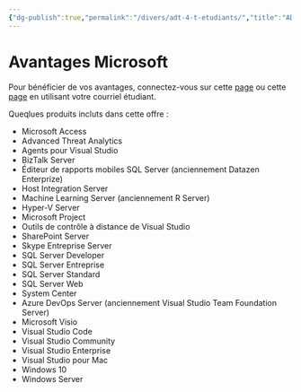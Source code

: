 ```yaml
---
{"dg-publish":true,"permalink":"/divers/adt-4-t-etudiants/","title":"ADT4T étudiants"}
---
```



# Avantages Microsoft

Pour bénéficier de vos avantages, connectez-vous sur cette [page](https://signup.azure.com/studentverification?offerType=3) ou cette [page](https://portal.azur.com) en utilisant votre courriel étudiant.

Queqlues produits incluts dans cette offre : 
- Microsoft Access
- Advanced Threat Analytics
- Agents pour Visual Studio
- BizTalk Server
- Éditeur de rapports mobiles SQL Server (anciennement Datazen Enterprize)
- Host Integration Server
- Machine Learning Server (anciennement R Server)
- Hyper-V Server
- Microsoft Project
- Outils de contrôle à distance de Visual Studio
- SharePoint Server
- Skype Entreprise Server
- SQL Server Developer
- SQL Server Entreprise
- SQL Server Standard
- SQL Server Web
- System Center
- Azure DevOps Server (anciennement Visual Studio Team Foundation Server)
- Microsoft Visio
- Visual Studio Code
- Visual Studio Community
- Visual Studio Enterprise
- Visual Studio pour Mac
- Windows 10
- Windows Server